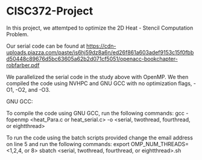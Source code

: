 # CISC372-Project

In this project, we attemtped to optimize the 2D Heat - Stencil Computation Problem.

Our serial code can be found at 
https://cdn-uploads.piazza.com/paste/is6hj59dz8a6n/ed26f861a603adef9153c15f0fbbd50448c89676d5bc63605a62b2d071cf5051/openacc-bookchapter-robfarber.pdf

We parallelized the serial code in the study above with OpenMP. 
We then compiled the code using NVHPC and GNU GCC with no optimization flags, -O1, -O2, and -O3.

GNU GCC:

To compile the code using GNU GCC, run the following commands:
gcc <optimization flag> -fopenmp <heat_Para.c or heat_serial.c> -o <serial, twothread, fourthread, or eightthread> 
  
To run the code using the batch scripts provided change the email address on line 5 and run the following commands:
export OMP_NUM_THREADS=<1,2,4, or 8>
sbatch <serial, twothread, fourthread, or eightthread>.sh

